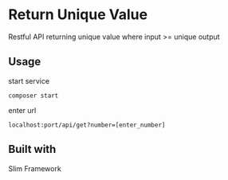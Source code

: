 # Return Unique Value

Restful API returning unique value where input >= unique output

## Usage

start service

	composer start

enter url
	
	localhost:port/api/get?number=[enter_number]
	

## Built with
Slim Framework
